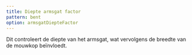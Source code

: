 ```yaml
---
title: Diepte armsgat factor
pattern: bent
option: armsgatDiepteFactor
---
```


Dit controleert de diepte van het armsgat, wat vervolgens de breedte van de mouwkop beïnvloedt.